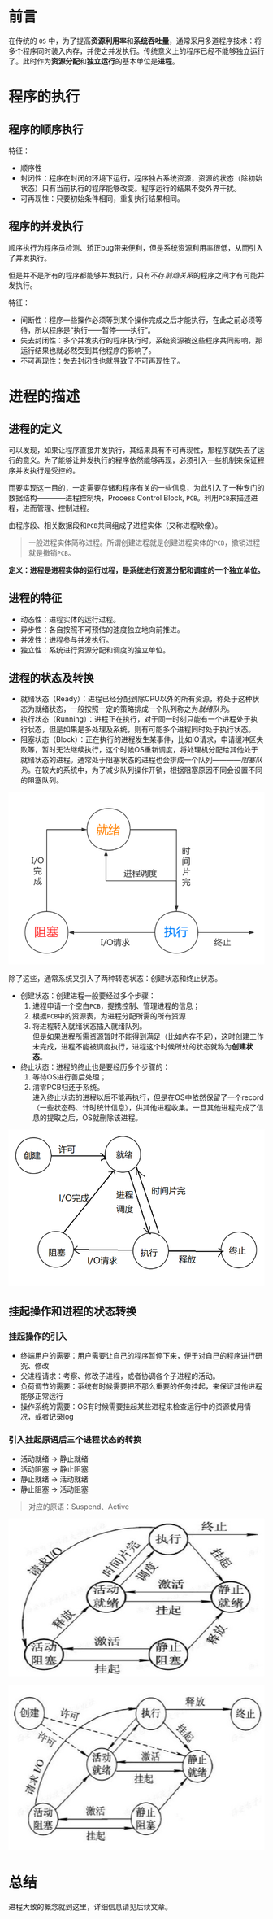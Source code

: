 # 前言
在传统的 `OS` 中，为了提高**资源利用率**和**系统吞吐量**，通常采用多道程序技术：将多个程序同时装入内存，并使之并发执行。传统意义上的程序已经不能够独立运行了。此时作为**资源分配**和**独立运行**的基本单位是**进程**。

# 程序的执行
## 程序的顺序执行
特征：
+ 顺序性
+ 封闭性：程序在封闭的环境下运行，程序独占系统资源，资源的状态（除初始状态）只有当前执行的程序能够改变。程序运行的结果不受外界干扰。
+ 可再现性：只要初始条件相同，重复执行结果相同。

## 程序的并发执行
顺序执行为程序员检测、矫正bug带来便利，但是系统资源利用率很低，从而引入了并发执行。

但是并不是所有的程序都能够并发执行，只有不存*前趋关系*的程序之间才有可能并发执行。

特征：
+ 间断性：程序一些操作必须等到某个操作完成之后才能执行，在此之前必须等待，所以程序是“执行——暂停——执行”。
+ 失去封闭性：多个并发执行的程序执行时，系统资源被这些程序共同影响，那运行结果也就必然受到其他程序的影响了。
+ 不可再现性：失去封闭性也就导致了不可再现性了。

# 进程的描述
## 进程的定义
可以发现，如果让程序直接并发执行，其结果具有不可再现性，那程序就失去了运行的意义。为了能够让并发执行的程序依然能够再现，必须引入一些机制来保证程序并发执行是受控的。

而要实现这一目的，一定需要存储和程序有关的一些信息，为此引入了一种专门的数据结构————进程控制块，Process Control Block, `PCB`。利用`PCB`来描述进程，进而管理、控制进程。

由程序段、相关数据段和`PCB`共同组成了进程实体（又称进程映像）。
> 一般进程实体简称进程。所谓创建进程就是创建进程实体的`PCB`，撤销进程就是撤销`PCB`。

**定义：进程是进程实体的运行过程，是系统进行资源分配和调度的一个独立单位。**

## 进程的特征
+ 动态性：进程实体的运行过程。
+ 异步性：各自按照不可预估的速度独立地向前推进。
+ 并发性：进程参与并发执行。
+ 独立性：系统进行资源分配和调度的独立单位。

## 进程的状态及转换
+ 就绪状态（Ready）：进程已经分配到除CPU以外的所有资源，称处于这种状态为就绪状态，一般按照一定的策略排成一个队列称之为*就绪队列*。
+ 执行状态（Running）：进程正在执行，对于同一时刻只能有一个进程处于执行状态，但是如果是多处理及系统，则有可能多个进程同时处于执行状态。
+ 阻塞状态（Block）：正在执行的进程发生某事件，比如IO请求，申请缓冲区失败等，暂时无法继续执行，这个时候OS重新调度，将处理机分配给其他处于就绪状态的进程。通常处于阻塞状态的进程也会排成一个队列————*阻塞队列*。在较大的系统中，为了减少队列操作开销，根据阻塞原因不同会设置不同的阻塞队列。

![](./assets/process-shift.png)

除了这些，通常系统又引入了两种转态状态：创建状态和终止状态。
+ 创建状态：创建进程一般要经过多个步骤：
  1.  进程申请一个空白`PCB`，提携控制、管理进程的信息；
  2.  根据`PCB`中的资源表，为进程分配所需的所有资源
  3.  将进程转入就绪状态插入就绪队列。<br />
  但是如果进程所需资源暂时不能得到满足（比如内存不足），这时创建工作未完成，进程不能被调度执行，进程这个时候所处的状态就称为**创建状态**。
+ 终止状态：进程的终止也是要经历多个步骤的：
  1.  等待OS进行善后处理；
  2.  清零PCB归还于系统。<br />
  进入终止状态的进程以后不能再执行，但是在OS中依然保留了一个record（一些状态码、计时统计信息），供其他进程收集。一旦其他进程完成了信息的提取之后，OS就删除该进程。

![](./assets/5status-shift.png)

## 挂起操作和进程的状态转换
### 挂起操作的引入
+ 终端用户的需要：用户需要让自己的程序暂停下来，便于对自己的程序进行研究、修改
+ 父进程请求：考察、修改子进程，或者协调各个子进程的活动。
+ 负荷调节的需要：系统有时候需要把不那么重要的任务挂起，来保证其他进程能够正常运行
+ 操作系统的需要：OS有时候需要挂起某些进程来检查运行中的资源使用情况，或者记录log

### 引入挂起原语后三个进程状态的转换
+ 活动就绪 -> 静止就绪
+ 活动阻塞 -> 静止阻塞
+ 静止就绪 -> 活动就绪
+ 静止阻塞 -> 活动阻塞
> 对应的原语：Suspend、Active

![](./assets/suspend-active.png)

![](./assets/status-shift.png)

# 总结
进程大致的概念就到这里，详细信息请见后续文章。
